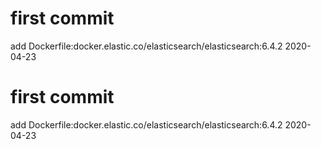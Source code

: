 # first commit
add Dockerfile:docker.elastic.co/elasticsearch/elasticsearch:6.4.2 2020-04-23
# first commit
add Dockerfile:docker.elastic.co/elasticsearch/elasticsearch:6.4.2 2020-04-23
